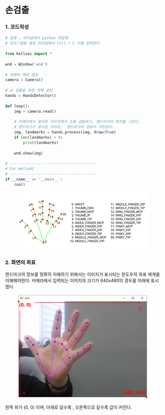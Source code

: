 # 손검출

### 1. 코드작성

```python
# 실행 : 터미널에서 python 파일명
# 프로그램을 종료 터미널에서 Ctrl + C 키를 입력한다.

from helloai import *

wnd = Window('wnd')

# 카메라 객체 생성 
camera = Camera()

# 손 검출을 위한 객체 생성 
hands = HandsDetector()

def loop():
    img = camera.read()

    # 카메라에서 읽어온 이미지에서 손을 검출하고, 랜드마크의 위치를 그린다.
    # 랜드마크가 표시된 이미지,  랜드마크의 정보가 리턴된다. 
    img, landmarks = hands.process(img, draw=True)
    if len(landmarks) > 0:
        print(landmarks)

    wnd.show(img)

# ---------------------------------------
# For HelloAI
# ---------------------------------------
if __name__ == '__main__':
    run()
```

<figure><img src=".gitbook/assets/h_hand_detect.png" alt=""><figcaption></figcaption></figure>

### 2. 화면의 좌표

랜드마크의 정보를 정확히 이해하기 위해서는 이미지가 표시되는 윈도우의 좌표 체계를 이해해야한다. 카메라에서 입력되는 이미지의 크기가 640x480의 경우를 아래에 표시했다

<figure><img src=".gitbook/assets/h_hand_coord.png" alt=""><figcaption></figcaption></figure>

왼쪽 위가 (0, 0) 이며, 아래로 갈수록 , 오른쪽으로 갈수록 값이 커진다.
